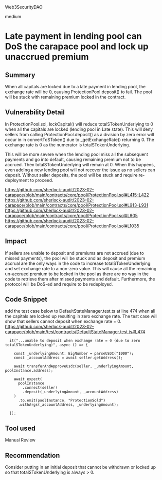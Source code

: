Web3SecurityDAO

medium

# Late payment in lending pool can DoS the carapace pool and lock up unaccrued premium

## Summary
When all capitals are locked due to a late payment in lending pool, the exchange rate will be 0, causing ProtectionPool.deposit() to fail. The pool will be stuck with remaining premium locked in the contract.

## Vulnerability Detail
 In ProtectionPool.sol, lockCapital() will reduce totalSTokenUnderlying to 0 when all the capitals are locked (lending pool in Late state). This will deny sellers from calling ProtectionPool.deposit() as a division by zero error will occur in in convertToSToken() due to _getExchangeRate() returning 0. The exchange rate is 0 as the numerator is totalSTokenUnderlying. 
 
This will be more severe when the lending pool miss all the subsequent payments and go into default, causing remaining premium not to be accrued. Then totalSTokenUnderlying will remain at 0. When this happens, even adding a new lending pool will not recover the issue as no sellers can deposit. Without seller deposits, the pool will be stuck and require re-deployment to proceed.

https://github.com/sherlock-audit/2023-02-carapace/blob/main/contracts/core/pool/ProtectionPool.sol#L415-L422
https://github.com/sherlock-audit/2023-02-carapace/blob/main/contracts/core/pool/ProtectionPool.sol#L913-L931
https://github.com/sherlock-audit/2023-02-carapace/blob/main/contracts/core/pool/ProtectionPool.sol#L605
https://github.com/sherlock-audit/2023-02-carapace/blob/main/contracts/core/pool/ProtectionPool.sol#L1035

## Impact
If sellers are unable to deposit and premiums are not accrued (due to missed payments), the pool will be stuck and as deposit and premium accrual are the only ways in the code to increase totalSTokenUnderlying and set exchange rate to a non-zero value. This will cause all the remaining un-accrued premium to be locked in the pool as there are no way in the code to retrieve them after missed payments and default. Furthermore, the protocol will be DoS-ed and require to be redeployed.


## Code Snippet
add the test case below to DefaultStateManager.test.ts  at line 474 when all the capitals are locked up resulting in zero exchange rate. The test case will show that sellers cannot deposit when exchange rate = 0. 
https://github.com/sherlock-audit/2023-02-carapace/blob/main/test/contracts/DefaultStateManager.test.ts#L474

      it("...unable to deposit when exchange rate = 0 (due to zero totalSTokenUnderlying)", async () => {

        const _underlyingAmount: BigNumber = parseUSDC("1000");
        const _accountAddress = await seller.getAddress();

        await transferAndApproveUsdc(seller, _underlyingAmount, poolInstance.address);

        await expect(
          poolInstance
            .connect(seller)
            .deposit(_underlyingAmount, _accountAddress)
        )
          .to.emit(poolInstance, "ProtectionSold")
          .withArgs(_accountAddress, _underlyingAmount);

      });

## Tool used

Manual Review

## Recommendation
Consider putting in an initial deposit that cannot be withdrawn or locked up so that totalSTokenUnderlying is always > 0.

